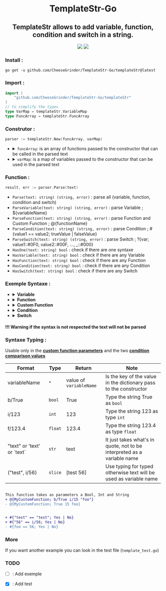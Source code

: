 
<div align="center">
    <h1>TemplateStr-Go</h1>
    <h2>TemplateStr allows to add variable, function, condition and switch in a string.</h2>
    <img src="https://img.shields.io/static/v1?label=Go&message=1.16%5E&color=22CFFA&style=flat-square&logo=Go&logoColor=00ADD8"/>
    <a href="https://github.com/CheeseGrinder/TemplateStr-Go/actions/workflows/python-app.yml">
        <img src="https://img.shields.io/github/actions/workflow/status/CheeseGrinder/TemplateStr-Go/go_test.yml?label=Test&style=flat-square"/>
    </a>
</div>

### Install :
```
go get -u github.com/CheeseGrinder/TemplateStr-Go/templateStr@latest
```

### Import :

```go
import (
    "github.com/CheeseGrinder/TemplateStr-Go/templateStr"
)
// to simplify the types
type VarMap = templateStr.VariableMap
type FuncArray = templateStr.FuncArray
```

### Construtor :

```go
parser := templateStr.New(funcArray, varMap)
```

<ul>
<li>
<details>
<summary><code>funcArray</code>: is an array of functions passed to the constructor that can be called in the parsed text</summary><br>

```go
var funcArray FuncArray = FuncArray{myCustomFunc, otherCustomFunc}
```

</details>
</li>

<li>
<details>
<summary><code>varMap</code>: is a map of variables passed to the constructor that can be used in the parsed text</summary><br>

```go
var varMap VarMap = VarMap{
    "foo": "bar",
    "str": "Jame",
    "int": 32,
    "float": 4.2,
    "bool": true,
    "array": []Any{"foo", 42},
    "Map": VarMap{
        "value": "Map in Map",
    },
    "Map1": VarMap{
        "Map2": VarMap{
            "value": "Map in Map in Map",
        },
    },
}
```

</details>
</li>
</ul>

### Function :

```go
result, err := parser.Parse(text)
```

- `Parse(text: string) (string, error)` : parse all (variable, function, condition and switch)
- `ParseVariable(text: string) (string, error)` : parse Variable ; ${variableName}
- `ParseFunction(text: string) (string, error)` : parse Function and Custom Function ; @{functionName}
- `ParseCondition(text: string) (string, error)` : parse Condition ; #{value1 == value2; trueValue | falseValue}
- `ParseSwitch(text: string) (string, error)` : parse Switch ; ?{var; value1::#0F0, value2::#00F, ..., _::#000}
- `HasOne(text: string) bool` : check if there are one syntaxe
- `HasVariable(text: string) bool` : check if there are any Variable
- `HasFunction(text: string) bool` : check if there are any Function
- `HasCondition(text: string) bool` : check if there are any Condition
- `HasSwitch(text: string) bool` : check if there are any Switch

### Exemple Syntaxe :

<ul>
<li>
<details>
<summary><strong>Variable</strong></summary>
</br>

The syntax of the Variables is like :
- `${variable}`
- `${Map.value}`
- `${MasterMap.SecondMap.value. ...}`
- `${variable[0]}`</br></br>

If the value does not exist an error is returned

<!-- V Be careful, it's not a "go" code, it's just to have some colour in the rendering -->
```go
//Example of parsing | is not code

name = "Jame"

"name is ${name}"
parse()
"name is Jame"
```

</details>
</li>

<li>
<details>
<summary><strong>Function</strong></summary>
</br>

The syntax of the Function is like : 
- `@{function; parameter}`
- `@{function}`</br></br>

Here is a list of the basic functions available  :

- `@{uppercase; variableName}`
- `@{uppercaseFirst; variableName}`
- `@{lowercase; variableName}`
- `@{swapcase; variableName}`
- `@{time}` HH/mm/ss
- `@{date}` DD/MM/YYYY
- `@{dateTime}` DD/MM/YYYY HH/mm/ss</br></br> 

<!-- V Be careful, it's not a "go" code, it's just to have some colour in the rendering -->
```go
//Example of parsing | is not code

name = "jame"

"name is @{uppercase; name}"
parse()
"name is JAME"
//=================================

"what time is it ? it's @{time}"
parse()
"what time is it ? it's 15:30:29"
```

</details>
</li>

<li>
<details>
<summary><strong>Custom Function</strong></summary>
</br>

The syntax of Custom function is the same as the basic functions, they can have 0,1 or more parameters : 
- `@{customFunction; param1 param2 variableName ...}`
- `@{customFunction}`</br></br>

The developer who adds his own function will have to document it

`Syntaxe Typing` can be used at the parameter level of custom functions

For developers :
- Parameters to be passed in a `list/vec/array`
- The custom function must necessarily return a `str/string`</br></br>

```go
func YourFunction(parameter []Any) string {

    //Your code

    return string
}
```


</details>
</li>

<li>
<details>
<summary><strong>Condition</strong></summary>
</br>

The syntax of the Condition is like :
- `#{value1 == value2; trueValue | falseValue}`</br></br>
  
comparator:
- `==`
- `!=`
- `<=` *
- `<` *
- `>=` *
- `>` *
</br></br>
<details>
<summary>* <i>for this comparator the type <code>string</code> and <code>bool</code> are modified</i> :</summary>

- `string` it's the number of characters that is compared ('text' = 4)
- `bool` it's the value in int that is compared (True = 1)

</details>

`value1` is compared with `value2`

`Syntaxe Typing` can be used at `value1` and `value2` level

<!-- V Be careful, it's not a "go" code, it's just to have some colour in the rendering -->
```go
//Example of parsing | is not code

name = "Jame"

"Jame is equal to James ? #{name == 'James'; Yes | No}"
parse()
"Jame is equal to James ? No"
```

</details>
</li>

<li>
<details>
<summary><strong>Switch</strong></summary>
</br>

The syntax of the Switch is like :
- `?{variableName; value1::#0F0, value2::#00F, ..., _::#000}`
- `?{type/variableName; value1::#0F0, value2::#00F, ..., _::#000}`</br></br>

The value of `variableName` is compared with all the `values*`,
if a `values*` is equal to the value of `variableName` then the value after the `::` will be returned.</br>
If no `values*` matches, the value after `_::` is returned

you can specify the type of `variableName`, but don't use `Syntaxe Typing`.</br>
If the type is specified then all `values*` will be typed with the same type.

syntax to specify the type of `variableName` :
- `str/variableName`
- `int/variableName`
- `float/variableName`</br></br>

<!-- V Be careful, it's not a "go" code, it's just to have some colour in the rendering -->
```go
//Example of parsing | is not code

name = "Jame"
yearsOld = 36

"how old is Jame ? ?{name; Jame::42 years old, William::36 years old, _::I don't know}"
parse()
"how old is Jame ? 42 years old"
//=================================

"who at 36 years old ? ?{int/yearsOld; 42::Jame !, 36::William !, _::I don't know}"
parse()
"who at 42 years old ? William !"
```

</details>
</li>
</ul>

#### !!! Warning if the syntax is not respected the text will not be parsed

### Syntaxe Typing :

Usable only in the <u>**custom function parameters**</u> and the two <u>**condition comparison values**</u>

| Format                       | Type    | Return                 | Note                                                                    |
|------------------------------|---------|------------------------|-------------------------------------------------------------------------|
| variableName                 | `*`     | value of `variableName`| Is the key of the value in the dictionary pass to the constructor       |
| b/True                       | `bool`  | True                   | Type the string True as `bool`                                          |
| i/123                        | `int`   | 123                    | Type the string 123 as type `int`                                       |
| f/123.4                      | `float` | 123.4                  | Type the string 123.4 as type `float`                                   |
| "text" or 'text' or \`text\` | `str`   | text                   | It just takes what's in quote, not to be interpreted as a variable name |
| ("test", i/56)               | `slice` | [test 56]              | Use typing for typed otherwise text will be used as variable name       |

```diff

This function takes as parameters a Bool, Int and String
+ @{MyCustomFunction; b/True i/15 "foo"}
- @{MyCustomFunction; True 15 foo}


+ #{"test" == "test"; Yes | No}
+ #{"56" == i/56; Yes | No}
- #{foo == 56; Yes | No}

```

### More
If you want another example you can look in the test file (`template_test.go`)

### TODO

- [ ] : Add exemple
- [x] : Add test

 
